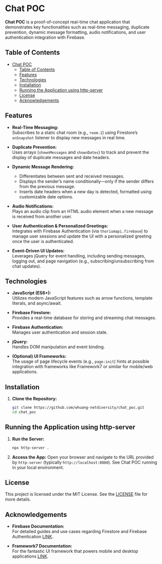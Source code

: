 # Chat POC

**Chat POC** is a proof-of-concept real-time chat application that demonstrates key functionalities such as real-time messaging, duplicate prevention, dynamic message formatting, audio notifications, and user authentication integration with Firebase.

## Table of Contents

- [Chat POC](#chat-poc)
  - [Table of Contents](#table-of-contents)
  - [Features](#features)
  - [Technologies](#technologies)
  - [Installation](#installation)
  - [Running the Application using http-server](#running-the-application-using-http-server)
  - [License](#license)
  - [Acknowledgements](#acknowledgements)

## Features

- **Real-Time Messaging:**  
  Subscribes to a static chat room (e.g., `room.1`) using Firestore’s `onSnapshot` listener to display new messages in real time.

- **Duplicate Prevention:**  
  Uses arrays (`shownMessages` and `shownDates`) to track and prevent the display of duplicate messages and date headers.

- **Dynamic Message Rendering:**  
  - Differentiates between sent and received messages.
  - Displays the sender’s name conditionally—only if the sender differs from the previous message.
  - Inserts date headers when a new day is detected, formatted using customizable date options.

- **Audio Notifications:**  
  Plays an audio clip from an HTML audio element when a new message is received from another user.

- **User Authentication & Personalized Greetings:**  
  Integrates with Firebase Authentication (via `thoriumapi.firebase`) to manage user sessions and update the UI with a personalized greeting once the user is authenticated.

- **Event-Driven UI Updates:**  
  Leverages jQuery for event handling, including sending messages, logging out, and page navigation (e.g., subscribing/unsubscribing from chat updates).

## Technologies

- **JavaScript (ES6+):**  
  Utilizes modern JavaScript features such as arrow functions, template literals, and async/await.

- **Firebase Firestore:**  
  Provides a real-time database for storing and streaming chat messages.

- **Firebase Authentication:**  
  Manages user authentication and session state.

- **jQuery:**  
  Handles DOM manipulation and event binding.

- **(Optional) UI Frameworks:**  
  The usage of page lifecycle events (e.g., `page:init`) hints at possible integration with frameworks like Framework7 or similar for mobile/web applications.

## Installation

1. **Clone the Repository:**

   ```bash
   git clone https://github.com/whuang-netdiversity/chat_poc.git
   cd chat_poc

## Running the Application using http-server

1. **Run the Server:**

    ```bash
    npx http-server .

2. **Access the App:**
    Open your browser and navigate to the URL provided by `http-server` (typically `http://localhost:8080`).
    See Chat POC running in your local environment.

## License
This project is licensed under the MIT License. See the [LICENSE](LICENSE) file for more details.

## Acknowledgements

- **Firebase Documentation:**  
  For detailed guides and use cases regarding Firestore and Firebase Authentication [LINK](https://firebase.google.com/docs/firestore/query-data/get-data).

- **Framework7 Documentation:**  
  For the fantastic UI framework that powers mobile and desktop applications [LINK](https://framework7.io/docs/messages).
